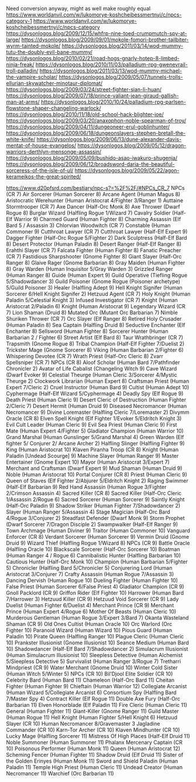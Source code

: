 
Need conversion anyway, might as well make roughly equal
  https://www.worldanvil.com/w/lukomorye-koshcheibessmertnyi/c/npcs-category-1
  https://www.worldanvil.com/w/lukomorye-koshcheibessmertnyi/c/npcs-category
  https://dysonlogos.blog/2009/12/15/whfrp-nine-toed-crumpmutch-spy-at-large/
  https://dysonlogos.blog/2009/09/01/mokole-fomori-brother-tailbiter-wyrm-tainted-mokole/
  https://dysonlogos.blog/2011/03/14/wod-mummy-tutu-the-doubly-evil-bane-mummy/
  https://dysonlogos.blog/2010/02/21/road-hogs-gnarly-hotep-8-limbed-ninja-freak/
  https://dysonlogos.blog/2010/11/03/palladium-rpg-gwenevrail-troll-palladin/
  https://dysonlogos.blog/2011/03/13/wod-mummy-michael-the-vampire-scholar/
  https://dysonlogos.blog/2009/05/07/tunnels-trolls-ellurian-skywatcher-minotaur-diplomat/
  https://dysonlogos.blog/2009/03/24/street-fighter-sian-li-huan/
  https://dysonlogos.blog/2009/07/18/prince-valiant-jean-giraud-gallish-man-at-arms/
  https://dysonlogos.blog/2010/10/24/palladium-rpg-parlsen-flowstone-shaper-changeling-warlock/
  https://dysonlogos.blog/2010/11/18/old-school-hack-blighter-joe/
  https://dysonlogos.blog/2009/03/20/anaxophon-noble-spearman-of-troy/
  https://dysonlogos.blog/2009/04/11/dungeoneer-erul-goblinhunter/
  https://dysonlogos.blog/2009/06/18/dungeonslayers-stephen-bretall-the-white-knife/
  https://dysonlogos.blog/2009/06/13/dune-alexander-davis-mentat-of-house-evangelos/
  https://dysonlogos.blog/2009/05/12/dragon-warriors-derthlyn-mensonge-assassin/
  https://dysonlogos.blog/2009/05/09/bushido-asao-iwakuro-shugenja/
  https://dysonlogos.blog/2009/06/12/broadsword-daria-the-beautiful-sorceress-of-the-isle-of-ul/
  https://dysonlogos.blog/2009/05/22/agon-kerameikos-the-great-spirited/

https://www.d20pfsrd.com/bestiary/npc-s?=%2F%2F/#NPCs_CR_7
  NPCs (CR 7)
    Air Sorcerer (Human Sorcerer 8)
    Arcane Agent (Human Magus 8)
    Aristocratic Werehunter (Human Aristocrat 4/Fighter 3/Ranger 1)
    Auttaine Stormtrooper (CR 7)
    Axe Dancer (Half-Orc Monk 8)
    Axe Thrower (Dwarf Rogue 8)
    Burglar Wizard (Halfling Rogue 1/Wizard 7)
    Cavalry Soldier (Half-Elf Warrior 9)
    Charmed Guard (Human Fighter 8)
    Charming Assassin (Elf Bard 5 / Assassin 3)
    Chlorvian Woodwitch (CR 7)
    Constable (Human Commoner 9)
    Cutthroat Lawyer (CR 7)
    Cutthroat Lawyer (Half-Elf Expert 9)
    Dagger Fighter (Half-Orc Rogue 5/Fighter 2)
    Dark Sculptress (Half-Elf Bard 8)
    Desert Protector (Human Paladin 8)
    Desert Ranger (Half-Elf Ranger 8)
    Erahthi Slayer (CR 7)
    Falcata Fighter (Human Fighter 8)
    Fanatic Preacher (CR 7)
    Fastidious Sharpshooter (Gnome Fighter 8)
    Giant Slayer (Half-Orc Ranger 8)
    Glaive Rager (Gnome Barbarian 8)
    Gray Maiden (Human Fighter 8)
    Gray Warden (Human Inquisitor 5/Gray Warden 3)
    Grizzled Ranger (Human Ranger 8)
    Guide (Human Expert 9)
    Guild Operative (Tiefling Rogue 5/Shadowdancer 3)
    Guild Poisoner (Gnome Rogue (Poisoner archetype) 5/Guild Poisoner 3)
    Healer (Halfling Adept 9)
    Hell Knight Signifer (Human Sorcerer 6/Hell Knight Signifer 2)
    Hetzuud Agent (CR 7)
    Holy Knight (Human Paladin 5/Celestial Knight 3)
    Infused Investigator (CR 7)
    Knight (Human Aristocrat 2/Paladin 6)
    Knight (Human Aristocrat 9)
    Legendary Wizard (CR 7)
    Lion Shaman (Druid 8)
    Mutated Orc (Mutant Orc Barbarian 7)
    Nimble Shuriken Thrower (CR 7)
    Orc Slayer (Elf Ranger 8)
    Retired Holy Crusader (Human Paladin 8)
    Sea Captain (Halfling Druid 8)
    Seductive Enchanter (Elf Enchanter 8)
    Sellsword (Human Fighter 8)
    Sorcerer Hunter (Human Barbarian 2 / Fighter 6)
    Street Artist (Elf Bard 8)
    Taur Wrathbringer (CR 7)
    Trapsmith (Gnome Rogue 8)
    Tribal Champion (Half-Elf Fighter 7/Duelist 2)
    Trickster Mage (Gnome Sorcerer 8)
    Viking (Human Barbarian 2/Fighter 6)
    Whispering Devotee (CR 7)
    Wrath Priest (Half-Orc Cleric 8)
    Zvarr Spellsniper (CR 7)
  NPCs (CR 8)
    Aloof Scholar (Human Bard 7/Pathfinder Chronicler 2)
    Avatar of Life
    Cabalist (Changeling Witch 9)
    Cave Wizard (Dwarf Evoker 9)
    Celestial Theurge (Human Cleric 3/Sorcerer 4/Mystic Theurge 2)
    Clockwork Librarian (Human Expert 8)
    Craftsman Priest (Human Expert 7/Cleric 2)
    Cruel Instructor (Human Bard 9)
    Cultist (Human Adept 10)
    Cyphermage (Half-Elf Wizard 5/Cyphermage 4)
    Deadly Spy (Elf Rogue 9)
    Death Priest (Human Cleric 9)
    Desert Cleric of Destruction (Human Fighter 2/Cleric 7)
    Desert Hermit (Human Druid 9)
    Diseased Necromancer (Human Necromancer 9)
    Divine Loremaster (Halfling Cleric 7/Loremaster 2)
    Divymm Oracle (CR 8)
    Elven Spell Knight (Elf Fighter 1/Evoker 5/Eldritch Knight 3)
    Evil Cult Leader (Human Cleric 9)
    Evil Sea Priest (Human Cleric 9)
    First Mate (Human Expert 4/Fighter 5)
    Gladiator Champion (Human Warrior 10)
    Grand Marshal (Human Gunslinger 5/Grand Marshal 4)
    Green Warden (Elf fighter 5/ Conjurer 2/ Arcane Archer 2)
    Halfling Slinger (Halfling Fighter 9)
    King (Human Aristocrat 10)
    Klaven Piranha Troop (CR 8)
    Knight (Human Paladin [Undead Scourge] 9)
    Machine Slayer (Human Ranger 9)
    Master Entertainer (Gnome Expert 10)
    Mayor (Human Aristocrat 3/Expert 7)
    Merchant and Craftsman (Dwarf Expert 9)
    Mud Shaman (Human Druid 9)
    Noble (Human Aristocrat 10)
    Portal Conjurer (CR 8)
    Priest (Human Cleric 9)
    Queen of Staves (Elf Fighter 2/Abjurer 5/Eldritch Knight 2)
    Raging Swimmer (Half-Elf Barbarian 9)
    Red Hand Assassin (Human Rogue 3/Fighter 2/Crimson Assassin 4)
    Sacred Killer (CR 8)
    Sacred Killer (Half-Orc Cleric 1/Assassin 2/Rogue 6)
    Sacred Sorcerer (Human Sorcerer 9)
    Saintly Knight (Half-Orc Paladin 9)
    Shadow Striker (Human Fighter 7/Shadowdancer 2)
    Slayer (Human Ranger 5/Assassin 4)
    Stage Magician (Half-Orc Bard 4/Rogue 3/Conjurer 2)
    Steadfast Defender (Dwarf Monk 9)
    Storm Prophet (Dwarf Sorcerer 7/Dragon Disciple 2)
    Swampwalker (Half-Elf Ranger 9)
    Town Archmage (Human Diviner 9)
    Traitor (Human Commoner 10)
    Vanguard Enforcer (CR 8)
    Verdant Sorcerer (Human Sorcerer 9)
    Vermin Druid (Gnome Druid 9)
    Wizard Thief (Halfling Rogue 1/Wizard 8)
  NPCs (CR 9)
    Battle Oracle (Halfling Oracle 10)
    Blackscale Sorcerer (Half-Orc Sorcerer 10)
    Boatman (Human Ranger 4 / Rogue 6)
    Cannibalistic Hunter (Halfling Barbarian 10)
    Cautious Hunter (Half-Orc Monk 10)
    Champion (Human Barbarian 5/Fighter 5)
    Chronicler (Halfling Bard 5/Chronicler 5)
    Conjurering Lord (Human Aristocrat 3/Conjurer 7)
    Crafty Assassin (Human Rogue 7/Assassin 3)
    Dancing Dervish (Human Rogue 10)
    Dueling Fighter (Human Fighter 10)
    False Priest (Human Sorcerer 6/False Priest 4)
    Gladiator Champion (CR 9)
    Gnoll Packlord (CR 9)
    Griffon Rider (Elf Fighter 10)
    Harrower (Human Bard 7/Harrower 3)
    Hetzuud Killer (CR 9)
    Hetzuud Void Sorcerer (CR 9)
    Lady Duelist (Human Fighter 6/Duelist 4)
    Merchant Prince (CR 9)
    Merchant Prince (Human Expert 4/Rogue 6)
    Mother Of Beasts (Human Cleric 10)
    Murderous Gentleman (Human Rogue 3/Expert 3/Bard 7)
    Okanta Wasteland Shaman (CR 9)
    Old Ones Cultist (Human Oracle 10)
    Orc Warlord (Orc Fighter 10)
    Paranoid Wizard (Human Wizard 10)
    Pious Guard (Human Paladin 10)
    Pirate Queen (Halfling Ranger 10)
    Plague Cleric (Human Cleric 10)
    Prankster Illusionist (Gnome Illusionist 10)
    Seance Medium (Human Bard 10)
    Shadowdancer (Half-Elf Bard 7/Shadowdancer 2)
    Simulacrum Illusionist (Human Simulacrum Illusionist 10)
    Sleepless Detective (Human Alchemist 5/Sleepless Detective 5)
    Survivalist (Human Ranger 3/Rogue 7)
    Tretharri Mindpriest (CR 9)
    Water Merchant (Gnome Druid 10)
    Winter Cold Sister (Human Witch 5/Winter 5)
  NPCs (CR 10)
    Bil’Djool Elite Soldier (CR 10)
    Celebrity Bard (Human Bard 11)
    Chameleon (Half-Orc Bard 11)
    Cheitan Fighter (Human Fighter 9)
    Chieftain (Human Warrior 12)
    Collegiate Arcanist (Human Wizard 5/Collegiate Arcanist 6)
    Consortium Spy (Halfling Bard 7/Master Spy 4)
    Contract Killer (Elf Rogue 11)
    Double Axe Fury (Half-Orc Barbarian 11)
    Elven Honorblade (Elf Paladin 11)
    Fire Cleric (Human Cleric 11)
    General (Human Fighter 11)
    Giant-Killer (Gnome Ranger 11)
    Guild Master (Human Rogue 11)
    Hell Knight (Human Fighter 5/Hell Knight 6)
    Hetzuud Slayer (CR 10)
    Human Necromancer 8/Gravemaster 3
    Jagladine Commander (CR 10)
    Karn-Tor Archer (CR 10)
    Klaven Mindhunter (CR 10)
    Lucky Mage (Halfling Sorcerer 11)
    Mistress Of High Places (Half-Elf Druid 11)
    Noble Summoner (Human Summoner 11)
    Phalanx Mercenary Captain (CR 10)
    Poisonous Performer (Human Monk 11)
    Queen (Human Aristocrat 12)
    Scheming Fencer (Human Fighter 11)
    Shadow Druid (Elf Druid 11)
    Sister of the Golden Erinyes (Human Monk 11)
    Sword and Shield Paladin (Human Paladin 11)
    Temple High Priest (Human Cleric 11)
    Undead Creator (Human Necromancer 11)
    Warchief (Orc Barbarian 11)
